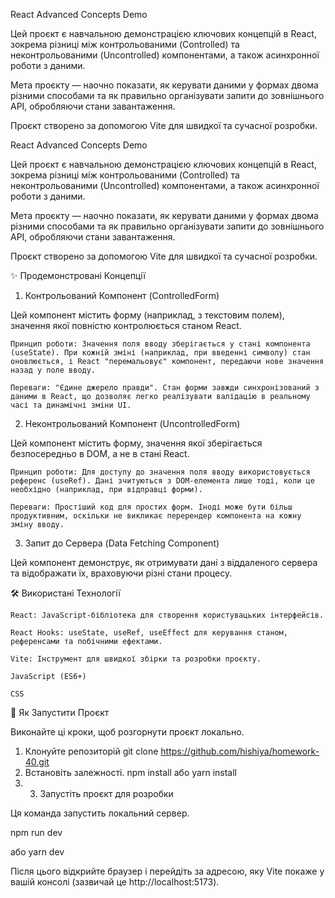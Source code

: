 React Advanced Concepts Demo

Цей проєкт є навчальною демонстрацією ключових концепцій в React, зокрема різниці між контрольованими (Controlled) та неконтрольованими (Uncontrolled) компонентами, а також асинхронної роботи з даними.

Мета проєкту — наочно показати, як керувати даними у формах двома різними способами та як правильно організувати запити до зовнішнього API, обробляючи стани завантаження.

Проєкт створено за допомогою Vite для швидкої та сучасної розробки.


React Advanced Concepts Demo

Цей проєкт є навчальною демонстрацією ключових концепцій в React, зокрема різниці між контрольованими (Controlled) та неконтрольованими (Uncontrolled) компонентами, а також асинхронної роботи з даними.

Мета проєкту — наочно показати, як керувати даними у формах двома різними способами та як правильно організувати запити до зовнішнього API, обробляючи стани завантаження.

Проєкт створено за допомогою Vite для швидкої та сучасної розробки.

✨ Продемонстровані Концепції

1. Контрольований Компонент (ControlledForm)

Цей компонент містить форму (наприклад, з текстовим полем), значення якої повністю контролюється станом React.

    Принцип роботи: Значення поля вводу зберігається у стані компонента (useState). При кожній зміні (наприклад, при введенні символу) стан оновлюється, і React "перемальовує" компонент, передаючи нове значення назад у поле вводу.

    Переваги: "Єдине джерело правди". Стан форми завжди синхронізований з даними в React, що дозволяє легко реалізувати валідацію в реальному часі та динамічні зміни UI.

2. Неконтрольований Компонент (UncontrolledForm)

Цей компонент містить форму, значення якої зберігається безпосередньо в DOM, а не в стані React.

    Принцип роботи: Для доступу до значення поля вводу використовується референс (useRef). Дані зчитуються з DOM-елемента лише тоді, коли це необхідно (наприклад, при відправці форми).

    Переваги: Простіший код для простих форм. Іноді може бути більш продуктивним, оскільки не викликає перерендер компонента на кожну зміну вводу.

3. Запит до Сервера (Data Fetching Component)

Цей компонент демонструє, як отримувати дані з віддаленого сервера та відображати їх, враховуючи різні стани процесу.


🛠️ Використані Технології

    React: JavaScript-бібліотека для створення користувацьких інтерфейсів.

    React Hooks: useState, useRef, useEffect для керування станом, референсами та побічними ефектами.

    Vite: Інструмент для швидкої збірки та розробки проєкту.

    JavaScript (ES6+)

    CSS


🚀 Як Запустити Проєкт

Виконайте ці кроки, щоб розгорнути проєкт локально.

1. Клонуйте репозиторій
   git clone https://github.com/hishiya/homework-40.git
2. Встановіть залежності.
   npm install
   або
   yarn install
3. 3. Запустіть проєкт для розробки

Ця команда запустить локальний сервер.

npm run dev

або yarn dev

Після цього відкрийте браузер і перейдіть за адресою, яку Vite покаже у вашій консолі (зазвичай це http://localhost:5173).
